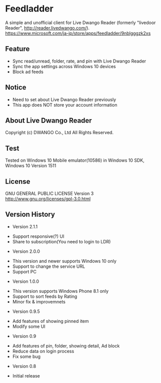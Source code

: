 Feedladder
==========

A simple and unofficial client for Live Dwango Reader (formerly "livedoor Reader", http://reader.livedwango.com/).  
https://www.microsoft.com/ja-jp/store/apps/feedladder/9nblgggzk2xs

## Feature
- Sync read/unread, folder, rate, and pin with Live Dwango Reader
- Sync the app settings across Windows 10 devices
- Block ad feeds

## Notice
- Need to set about Live Dwango Reader previously
- This app does NOT store your account information
  
## About Live Dwango Reader
Copyright (c) DWANGO Co., Ltd All Rights Reserved.

## Test
Tested on Windows 10 Mobile emulator(10586) in Windows 10 SDK, Windows 10 Version 1511

## License
GNU GENERAL PUBLIC LICENSE Version 3  
http://www.gnu.org/licenses/gpl-3.0.html

## Version History
- Version 2.1.1
 * Support responsive(?) UI
 * Share to subscription(You need to login to LDR)

- Version 2.0.0
 * This version and newer supports Windows 10 only
 * Support to change the service URL
 * Support PC

- Version 1.0.0
 * This version supports Windows Phone 8.1 only
 * Support to sort feeds by Rating
 * Minor fix & improvemnets

- Version 0.9.5
 * Add features of showing pinned item
 * Modify some UI

- Version 0.9
 * Add features of pin, folder, showing detail, Ad block
 * Reduce data on login process
 * Fix some bug

- Version 0.8
 * Initial release
